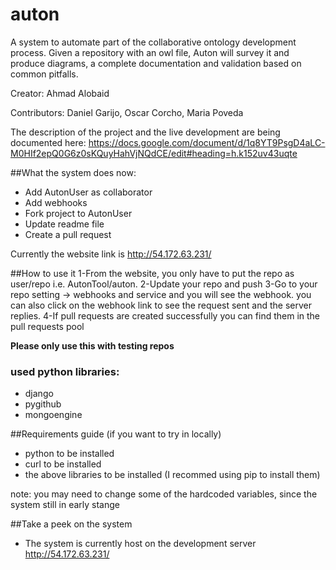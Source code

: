 # auton
A system to automate part of the collaborative ontology development process. Given a repository with an owl file, Auton will survey it and produce diagrams, a complete documentation and validation based on common pitfalls.

Creator: Ahmad Alobaid

Contributors: Daniel Garijo, Oscar Corcho, Maria Poveda

The description of the project and the live development are being documented here: https://docs.google.com/document/d/1q8YT9PsgD4aLC-M0HIf2epQ0G6z0sKQuyHahVjNQdCE/edit#heading=h.k152uv43uqte





##What the system does now:
* Add AutonUser as collaborator
* Add webhooks
* Fork project to AutonUser
* Update readme file
* Create a pull request


Currently the website link is http://54.172.63.231/

##How to use it 
1-From the website, you only have to put the repo as user/repo i.e. AutonTool/auton.
2-Update your repo and push
3-Go to your repo setting -> webhooks and service and you will see the webhook. you can also click on the webhook link to see the request sent and the server replies.
4-If pull requests are created successfully you can find them in the pull requests pool

**Please only use this with testing repos**







### used python libraries:
* django
* pygithub
* mongoengine


##Requirements guide (if you want to try in locally)
* python to be installed
* curl to be installed
* the above libraries to be installed (I recommed using pip to install them)

note: you may need to change some of the hardcoded variables, since the system still in early stange


##Take a peek on the system
* The system is currently host on the development server http://54.172.63.231/ 






